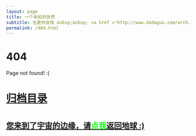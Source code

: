 ```yaml
---
layout: page
title: 一个未知的世界
subtitle: 也是你会找 &nbsp;&nbsp; <a href ="http://www.dadaguo.com/arch.html">架构</a>&nbsp;&nbsp; <a href ="http://www.dadaguo.com/life.html">生活故事</a>&nbsp;&nbsp; <a href ="http://www.dadaguo.com/jvm.html">JVM</a>&nbsp;&nbsp; <a href ="http://www.dadaguo.com/spring-boot.html">Spring Boot</a>&nbsp;&nbsp; <a href ="http://www.dadaguo.com/spring-cloud.html">Spring Cloud</a>
permalink: /404.html
---
```


# 404

Page not found! :(

<h1><a href ="http://www.dadaguo.com/archives.html">归档目录</a><h1>

<h2><a href="http://www.dadaguo.com/archives.html">您来到了宇宙的边缘，请<span style="color:#00FF00">点我</span>返回地球 :)</a></h2>
